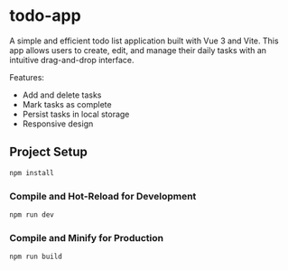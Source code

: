 # todo-app

A simple and efficient todo list application built with Vue 3 and Vite. This app allows users to create, edit, and manage their daily tasks with an intuitive drag-and-drop interface.

Features:
- Add and delete tasks
- Mark tasks as complete
- Persist tasks in local storage
- Responsive design

## Project Setup

```sh
npm install
```

### Compile and Hot-Reload for Development

```sh
npm run dev
```

### Compile and Minify for Production

```sh
npm run build
```
